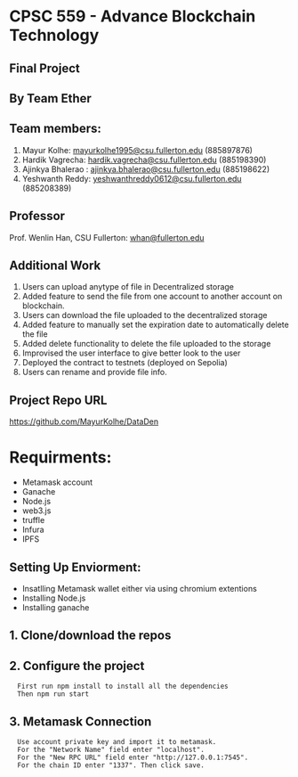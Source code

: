 # CPSC 559 - Advance Blockchain Technology

## Final Project

## By Team Ether

## Team members:

1. Mayur Kolhe: mayurkolhe1995@csu.fullerton.edu (885897876)
2. Hardik Vagrecha: hardik.vagrecha@csu.fullerton.edu (885198390)
3. Ajinkya Bhalerao : ajinkya.bhalerao@csu.fullerton.edu (885198622)
4. Yeshwanth Reddy: yeshwanthreddy0612@csu.fullerton.edu (885208389)


## Professor

Prof. Wenlin Han, CSU Fullerton: whan@fullerton.edu


## Additional Work

1. Users can upload anytype of file in Decentralized storage
2. Added feature to send the file from one account to another account on blockchain.
3. Users can download the file uploaded to the decentralized storage
4. Added feature to manually set the expiration date to automatically delete the file
5. Added delete functionality to delete the file uploaded to the storage
6. Improvised the user interface to give better look to the user
7. Deployed the contract to testnets (deployed on Sepolia)
8. Users can rename and provide file info.

## Project Repo URL
https://github.com/MayurKolhe/DataDen


# Requirments:
- Metamask account
- Ganache 
- Node.js 
- web3.js
- truffle
- Infura
- IPFS

## Setting Up Enviorment:
- Insatlling Metamask wallet either via using chromium extentions
- Installing Node.js
- Installing ganache

## 1. Clone/download the repos 

## 2. Configure the project
      First run npm install to install all the dependencies
      Then npm run start 

## 3. Metamask Connection
      Use account private key and import it to metamask.
      For the "Network Name" field enter "localhost".
      For the "New RPC URL" field enter "http://127.0.0.1:7545".
      For the chain ID enter "1337". Then click save.

